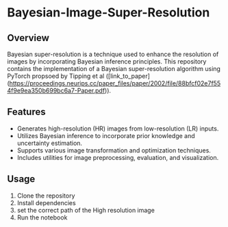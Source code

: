 # Bayesian-Image-Super-Resolution

## Overview
Bayesian super-resolution is a technique used to enhance the resolution of images by incorporating Bayesian inference principles. This repository contains the implementation of a Bayesian super-resolution algorithm using PyTorch propsoed by Tipping et al ([link_to_paper] (https://proceedings.neurips.cc/paper_files/paper/2002/file/88bfcf02e7f554f9e9ea350b699bc6a7-Paper.pdf)).

## Features
- Generates high-resolution (HR) images from low-resolution (LR) inputs.
- Utilizes Bayesian inference to incorporate prior knowledge and uncertainty estimation.
- Supports various image transformation and optimization techniques.
- Includes utilities for image preprocessing, evaluation, and visualization.

## Usage
1. Clone the repository
2. Install dependencies
3. set the correct path of the High resolution image
4. Run the notebook 

